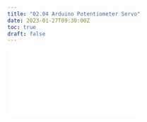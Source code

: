 ```yaml
---
title: "02.04 Arduino Potentiometer Servo"
date: 2023-01-27T09:30:00Z
toc: true
draft: false
---
```


![Link to included file content](../../../../arduino/arduino-potentiometer-servo.md)

